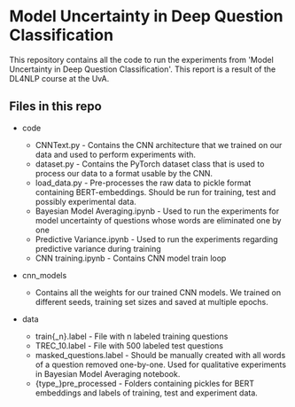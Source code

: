 # Model Uncertainty in Deep Question Classification

This repository contains all the code to run the experiments from 'Model Uncertainty in Deep Question Classification'. 
This report is a result of the DL4NLP course at the UvA. 

## Files in this repo

* code

  * CNNText.py - Contains the CNN architecture that we trained on our data and used to perform experiments with.
  * dataset.py - Contains the PyTorch dataset class that is used to process our data to a format usable by the CNN.
  * load_data.py - Pre-processes the raw data to pickle format containing BERT-embeddings. Should be run for training, test and possibly experimental data.
  * Bayesian Model Averaging.ipynb - Used to run the experiments for model uncertainty of questions whose words are eliminated one by one
  * Predictive Variance.ipynb - Used to run the experiments regarding predictive variance during training
  * CNN training.ipynb - Contains CNN model train loop
  
* cnn_models

  * Contains all the weights for our trained CNN models. We trained on different seeds, training set sizes and saved at multiple epochs.

* data

  * train{_n}.label - File with n labeled training questions
  * TREC_10.label - File with 500 labeled test questions
  * masked_questions.label - Should be manually created with all words of a question removed one-by-one. Used for qualitative experiments in Bayesian Model Averaging notebook.
  * {type_}pre_processed - Folders containing pickles for BERT embeddings and labels of training, test and experiment data.
